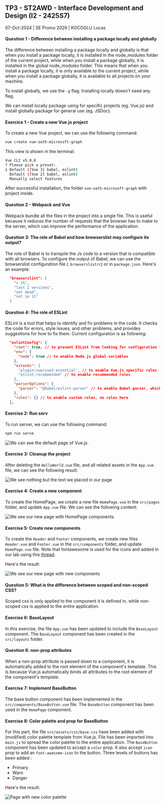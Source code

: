 ## TP3 - ST2AWD - Interface Development and Design (I2 - 2425S7)

07-Oct-2024 | SE Promo 2026 | KOCOGLU Lucas


#### Question 1 - Difference between installing a package locally and globally

The difference between installing a package locally and globally is that when you install a package locally, it is installed in the node_modules folder of the current project, while when you install a package globally, it is installed in the global node_modules folder. 
This means that when you install a package locally, it is only available to the current project, while when you install a package globally, it is available to all projects on your machine.

To install globally, we use the `-g` flag. Installing locally doesn't need any flag.

We can install locally package using for specific projects (eg. Vue.js) and install globally package for general use (eg. JSDoc).

#### Exercice 1 - Create a new Vue.js project

To create a new Vue project, we can use the following command:

```bash
vue create vue-oath-microsoft-graph
```

This view is shown in the terminal:

```bash
Vue CLI v5.0.8
? Please pick a preset: 
❯ Default ([Vue 3] babel, eslint) 
  Default ([Vue 2] babel, eslint) 
  Manually select features 
```

After successful installation, the folder `vue-oath-microsoft-graph` with project inside.

#### Question 2 - Webpack and Vue

Webpack bundle all the files in the project into a single file. This is useful because it reduces the number of requests that the browser has to make to the server, which can improve the performance of the application.

#### Question 3: The role of Babel and how browserslist may configure its output?

The role of Babel is to transpile the Js code to a version that is compatible with all browsers.
To configure the output of Babel, we can use the browserslist configuration file (`.browserslistrc`) or in `package.json`.
Here's an example:
```json
  "browserslist": [
    "> 1%",
    "last 2 versions",
    "not dead",
    "not ie 11"
  ]
```

#### Question 4: The role of ESLint

ESLint is a tool that helps to identify and fix problems in the code. It checks the code for errors, style issues, and other problems, and provides suggestions for how to fix them.
Current configuration is as following:

```json
  "eslintConfig": {
    "root": true, // to prevent ESLint from looking for configuration files in parent directories
    "env": {
      "node": true // to enable Node.js global variables
    },
    "extends": [
      "plugin:vue/vue3-essential", // to enable Vue.js specific rules
      "eslint:recommended" // to enable recommended rules
    ],
    "parserOptions": {
      "parser": "@babel/eslint-parser" // to enable Babel parser, which allows ESLint to understand modern JavaScript syntax
    },
    "rules": {} // to enable custom rules, no rules here
  },
```

#### Exercise 2: Run serv

To run server, we can use the following command:

```bash
npm run serve
```

![We can see the default page of Vue.js.](https://raw.githubusercontent.com/LucasKoc/TP3-ST2AWD/refs/heads/main/Ressources/Screenshot%202024-10-04%20at%2010.05.22.png "Default page of Vue.js")

#### Exercise 3: Cleanup the project

After deleting the `HelloWorld.vue` file, and all related assets in the `App.vue` file, we can see the following result:

![We see nothing but the text we placed in our page](https://raw.githubusercontent.com/LucasKoc/TP3-ST2AWD/refs/heads/main/Ressources/Screenshot%202024-10-04%20at%2010.17.59.png "Empty page with a little message saying that there is nothing like in the subject")

#### Exercise 4: Create a new component

To create the HomePage, we create a new file `HomePage.vue` in the `src/pages` folder, and update `App.vue` file. We can see the following content:

![We see our new page with HomePage components](https://raw.githubusercontent.com/LucasKoc/TP3-ST2AWD/refs/heads/main/Ressources/Screenshot%202024-10-04%20at%2010.38.50.png "Our new page with HomePage components")

#### Exercise 5: Create new components

To create the `Header` and `Footer` components, we create new files `Header.vue` and `Footer.vue` in the `src/components` folder, and update `HomePage.vue` file.
Note that fontawesome is used for the icons and added in our lab using this [thread](https://stackoverflow.com/questions/66389974/using-font-awesome-in-vue-3).

Here's the result:

![We see our new page with new components](https://raw.githubusercontent.com/LucasKoc/TP3-ST2AWD/refs/heads/main/Ressources/Screenshot%202024-10-04%20at%2012.01.35.png "Our new page with new components")

#### Question 5: What is the difference between scoped and non-scoped CSS?

Scoped css is only applied to the component it is defined in, while non-scoped css is applied to the entire application.

#### Exercise 6: BaseLayout

In this exercise, the file `App.vue` has been updated to include the `BaseLayout` component. The `BaseLayout` component has been created in the `src/layouts` folder.

#### Question 6: non-prop attributes

When a non-prop attribute is passed down to a component, it is automatically added to the root element of the component's template. This is because Vue.js automatically binds all attributes to the root element of the component's template.

#### Exercise 7: Implement BaseButton

The base button component has been implemented in the `src/components/BaseButton.vue` file. The `BaseButton` component has been used in the `HomePage` component.

#### Exercise 8: Color palette and prop for BaseButton

For this part, the file `src/assets/css/base.css` hase been added with (modified) color palette template from Vue.js. File has been imported into `main.js` to spread the color palette to the entire application.
The `BaseButton` component has been updated to accept a `color` prop. It also accept `icon` prop to add an `font-awesome-icon` to the button.
Three levels of buttons has been added :
- Primary
- Warn
- Danger

Here's the result:

![Page with new color palette](https://raw.githubusercontent.com/LucasKoc/TP3-ST2AWD/refs/heads/main/Ressources/Screenshot%202024-10-06%20at%2023.40.31.png "Our page with new color palette")